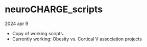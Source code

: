 # neuroCHARGE_scripts

2024 apr 9
- Copy of working scripts. 
- Currently working: Obesity vs. Cortical V association projects